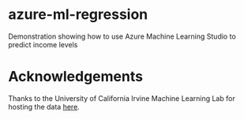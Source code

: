 # azure-ml-regression
Demonstration showing how to use Azure Machine Learning Studio to predict income levels

# Acknowledgements
Thanks to the University of California Irvine Machine Learning Lab for hosting the data [here](https://archive.ics.uci.edu/ml/datasets/Census+Income).

